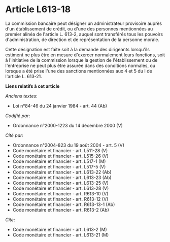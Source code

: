 # Article L613-18

La commission bancaire peut désigner un administrateur provisoire auprès d'un établissement de crédit, ou d'une des personnes
mentionnées au premier alinéa de l'article L. 613-2, auquel sont transférés tous les pouvoirs d'administration, de direction
et de représentation de la personne morale.

Cette désignation est faite soit à la demande des dirigeants lorsqu'ils estiment ne plus être en mesure d'exercer normalement
leurs fonctions, soit à l'initiative de la commission lorsque la gestion de l'établissement ou de l'entreprise ne peut plus
être assurée dans des conditions normales, ou lorsque a été prise l'une des sanctions mentionnées aux 4 et 5 du I de
l'article L. 613-21.

**Liens relatifs à cet article**

_Anciens textes_:

  - Loi n°84-46 du 24 janvier 1984 - art. 44 (Ab)

_Codifié par_:

  - Ordonnance n°2000-1223 du 14 décembre 2000 (V)

_Cité par_:

  - Ordonnance n°2004-823 du 19 août 2004 - art. 5 (V)
  - Code monétaire et financier - art. L511-28 (V)
  - Code monétaire et financier - art. L515-26 (V)
  - Code monétaire et financier - art. L517-1 (M)
  - Code monétaire et financier - art. L517-5 (V)
  - Code monétaire et financier - art. L613-22 (Ab)
  - Code monétaire et financier - art. L613-23 (Ab)
  - Code monétaire et financier - art. L613-25 (V)
  - Code monétaire et financier - art. L613-28 (V)
  - Code monétaire et financier - art. R613-10 (V)
  - Code monétaire et financier - art. R613-12 (V)
  - Code monétaire et financier - art. R613-13-1 (Ab)
  - Code monétaire et financier - art. R613-2 (Ab)

_Cite_:

  - Code monétaire et financier - art. L613-2 (M)
  - Code monétaire et financier - art. L613-21 (M)
